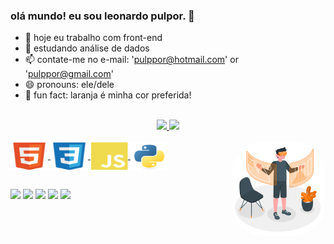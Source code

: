 ### olá mundo! eu sou leonardo pulpor. 👋


- 🔭 hoje eu trabalho com front-end
- 🌱 estudando análise de dados 
- 📫 contate-me no e-mail: 'pulppor@hotmail.com' or 'pulppor@gmail.com'
- 😄 pronouns: ele/dele
- 🎃 fun fact: laranja é minha cor preferida!

<br>
<div align="center">
  <a href="https://github.com/pulpor">
  <img height="180em" src="https://github-readme-stats.vercel.app/api?username=pulpor&show_icons=true&theme=codeSTACKr&include_all_commits=true&count_private=true"/>
  <img height="170em" src="https://github-readme-stats.vercel.app/api/top-langs/?username=pulpor&layout=compact&langs_count=7&theme=codeSTACKr"/>
</div>

<div style="display: inline_block"><br>

  <img align="center" alt="Rafa-HTML" height="45" width="60" src="https://raw.githubusercontent.com/devicons/devicon/master/icons/html5/html5-original.svg">
  <img align="center" alt="Rafa-CSS" height="45" width="60" src="https://raw.githubusercontent.com/devicons/devicon/master/icons/css3/css3-original.svg">
  <img align="center" alt="Rafa-Js" height="45" width="60" src="https://raw.githubusercontent.com/devicons/devicon/master/icons/javascript/javascript-plain.svg">
  <img align="center" alt="Rafa-Python" height="45" width="60" src="https://raw.githubusercontent.com/devicons/devicon/master/icons/python/python-original.svg">
  
  <img align="right" alt="Rafa-pic" height="150" style="border-radius:50px;" src="animacao.svg">
</div>

##

<div> 
  
  <a href="https://www.linkedin.com/in/pulpor" target="_blank"><img src="https://img.shields.io/badge/-LinkedIn-%230077B5?style=for-the-badge&logo=linkedin&logoColor=white" target="_blank"></a>
  <a href = "mailto:pulppor@hotmail.com"><img src="https://img.shields.io/badge/Gmail-D14836?style=for-the-badge&logo=gmail&logoColor=white" target="_blank"></a>
  <a href="https://instagram.com/pulppor" target="_blank"><img src="https://img.shields.io/badge/-Instagram-%23E4405F?style=for-the-badge&logo=instagram&logoColor=white" target="_blank"></a>
   <a href="https://wa.me/43996916620" target="_blank"><img src="https://img.shields.io/badge/WhatsApp-25D366?style=for-the-badge&logo=whatsapp&logoColor=white" target="_blank"></a>
   <a href="https://t.me/pulppor" target="_blank"><img src="https://img.shields.io/badge/Telegram-2CA5E0?style=for-the-badge&logo=telegram&logoColor=white" target="_blank"></a> 
 
<!-- ![Snake animation](https://github.com/pulpor/pulpor/blob/output/github-contribution-grid-snake.svg) cobrinha -->
 
</div>

